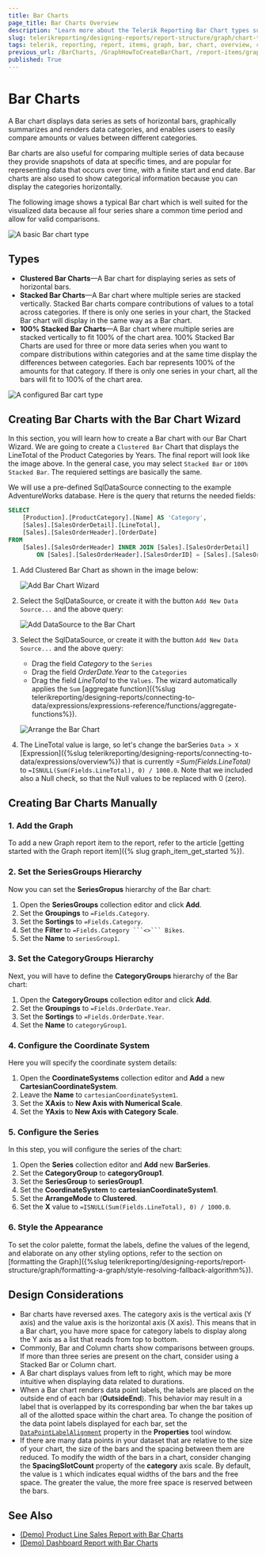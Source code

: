 ```yaml
---
title: Bar Charts
page_title: Bar Charts Overview
description: "Learn more about the Telerik Reporting Bar Chart types supported by the Graph report item and learn how to create a Bar chart."
slug: telerikreporting/designing-reports/report-structure/graph/chart-types/bar-charts/overview
tags: telerik, reporting, report, items, graph, bar, chart, overview, creating
previous_url: /BarCharts, /GraphHowToCreateBarChart, /report-items/graph/chart-types/bar-charts/overview, /report-items/graph/chart-types/bar-charts/how-to-create-bar-chart
published: True
---
```


# Bar Charts

A Bar chart displays data series as sets of horizontal bars, graphically summarizes and renders data categories, and enables users to easily compare amounts or values between different categories. 

Bar charts are also useful for comparing multiple series of data because they provide snapshots of data at specific times, and are popular for representing data that occurs over time, with a finite start and end date. Bar charts are also used to show categorical information because you can display the categories horizontally.

The following image shows a typical Bar chart which is well suited for the visualized data because all four series share a common time period and allow for valid comparisons. 

![A basic Bar chart type](images/BarChartWizardPreview.png)

## Types

* __Clustered Bar Charts__&mdash;A Bar chart for displaying series as sets of horizontal bars.
* __Stacked Bar Charts__&mdash;A Bar chart where multiple series are stacked vertically. Stacked Bar charts compare contributions of values to a total across categories. If there is only one series in your chart, the Stacked Bar chart will display in the same way as a Bar chart. 
* __100% Stacked Bar Charts__&mdash;A Bar chart where multiple series are stacked vertically to fit 100% of the chart area. 100% Stacked Bar Charts are used for three or more data series when you want to compare distributions within categories and at the same time display the differences between categories. Each bar represents 100% of the amounts for that category. If there is only one series in your chart, all the bars will fit to 100% of the chart area. 

![A configured Bar cart type](images/BarChart.png)

## Creating Bar Charts with the Bar Chart Wizard

In this section, you will learn how to create a Bar chart with our Bar Chart Wizard.
We are going to create a `Clustered Bar` Chart that displays the LineTotal of the Product Categories by Years. The final report will look like the image above.
In the general case, you may select `Stacked Bar` or `100% Stacked Bar`. The requiered settings are basically the same. 

We will use a pre-defined SqlDataSource connecting to the example AdventureWorks database. Here is the query that returns the needed fields:

````SQL
SELECT
	[Production].[ProductCategory].[Name] AS 'Category',
	[Sales].[SalesOrderDetail].[LineTotal],
	[Sales].[SalesOrderHeader].[OrderDate]
FROM
	[Sales].[SalesOrderHeader] INNER JOIN [Sales].[SalesOrderDetail]
		ON [Sales].[SalesOrderHeader].[SalesOrderID] = [Sales].[SalesOrderDetail].[SalesOrderID] CROSS JOIN [Production].[ProductCategory]
````


1. Add Clustered Bar Chart as shown in the image below:

	![Add Bar Chart Wizard](images/BarChartWizardAdd.png)

1. Select the SqlDataSource, or create it with the button `Add New Data Source...` and the above query:

	![Add DataSource to the Bar Chart](images/BarChartWizardDataSource.png)

1. Select the SqlDataSource, or create it with the button `Add New Data Source...` and the above query:

	* Drag the field _Category_ to the `Series`
	* Drag the field _OrderDate.Year_ to the `Categories`
	* Drag the field _LineTotal_ to the `Values`. The wizard automatically applies the `Sum` [aggregate function]({%slug telerikreporting/designing-reports/connecting-to-data/expressions/expressions-reference/functions/aggregate-functions%}).

	![Arrange the Bar Chart](images/BarChartWizardArrangeFields.png)

1. The LineTotal value is large, so let's change the barSeries `Data > X` [Expression]({%slug telerikreporting/designing-reports/connecting-to-data/expressions/overview%}) that is currently _=Sum(Fields.LineTotal)_ to `=ISNULL(Sum(Fields.LineTotal), 0) / 1000.0`. Note that we included also a Null check, so that the Null values to be replaced with 0 (zero).

## Creating Bar Charts Manually

### 1. Add the Graph

To add a new Graph report item to the report, refer to the article [getting started with the Graph report item]({% slug graph_item_get_started %}). 

### 2. Set the SeriesGroups Hierarchy 

Now you can set the **SeriesGropus** hierarchy of the Bar chart: 

1. Open the __SeriesGroups__ collection editor and click __Add__.
1. Set the __Groupings__ to `=Fields.Category`.
1. Set the __Sortings__ to `=Fields.Category`. 
1. Set the __Filter__ to `=Fields.Category ```<>``` Bikes`. 
1. Set the __Name__ to `seriesGroup1`. 

### 3. Set the CategoryGroups Hierarchy

Next, you will have to define the **CategoryGroups** hierarchy of the Bar chart:

1. Open the __CategoryGroups__ collection editor and click __Add__. 
1. Set the __Groupings__ to `=Fields.OrderDate.Year`.
1. Set the __Sortings__ to `=Fields.OrderDate.Year`.
1. Set the __Name__ to `categoryGroup1`. 

### 4. Configure the Coordinate System

Here you will specify the coordinate system details: 

1. Open the __CoordinateSystems__ collection editor and __Add__ a new __CartesianCoordinateSystem__. 
1. Leave the __Name__ to `cartesianCoordinateSystem1`. 
1. Set the __XAxis__ to __New Axis with Numerical Scale__. 
1. Set the __YAxis__ to __New Axis with Category Scale__. 

### 5. Configure the Series

In this step, you will configure the series of the chart:

1. Open the __Series__ collection editor and __Add__ new __BarSeries__. 
1. Set the __CategoryGroup__ to __categoryGroup1__. 
1. Set the __SeriesGroup__ to __seriesGroup1__. 
1. Set the __CoordinateSystem__ to __cartesianCoordinateSystem1__. 
1. Set the __ArrangeMode__ to __Clustered__. 
1. Set the __X__ value to `=ISNULL(Sum(Fields.LineTotal), 0) / 1000.0`.

### 6. Style the Appearance   

To set the color palette, format the labels, define the values of the legend, and elaborate on any other styling options, refer to the section on [formatting the Graph]({%slug telerikreporting/designing-reports/report-structure/graph/formatting-a-graph/style-resolving-fallback-algorithm%}). 

## Design Considerations

* Bar charts have reversed axes. The category axis is the vertical axis (Y axis) and the value axis is the horizontal axis (X axis). This means that in a Bar chart, you have more space for category labels to display along the Y axis as a list that reads from top to bottom.
* Commonly, Bar and Column charts show comparisons between groups. If more than three series are present on the chart, consider using a Stacked Bar or Column chart.
* A Bar chart displays values from left to right, which may be more intuitive when displaying data related to durations.
* When a Bar chart renders data point labels, the labels are placed on the outside end of each bar (**OutsideEnd**). This behavior may result in a label that is overlapped by its corresponding bar when the bar takes up all of the allotted space within the chart area. To change the position of the data point labels displayed for each bar, set the [`DataPointLabelAlignment`](/reporting/api/Telerik.Reporting.BarSeries#Telerik_Reporting_BarSeries_DataPointLabelAlignment) property in the **Properties** tool window.
* If there are many data points in your dataset that are relative to the size of your chart, the size of the bars and the spacing between them are reduced. To modify the width of the bars in a chart, consider changing the __SpacingSlotCount__ property of the __category__ axis scale. By default, the value is `1` which indicates equal widths of the bars and the free space. The greater the value, the more free space is reserved between the bars.

## See Also 

* [(Demo) Product Line Sales Report with Bar Charts](https://demos.telerik.com/reporting/product-line-sales)
* [(Demo) Dashboard Report with Bar Charts](https://demos.telerik.com/reporting/dashboard)
